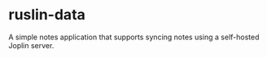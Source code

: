 # ruslin-data

A simple notes application that supports syncing notes using a self-hosted Joplin server.
